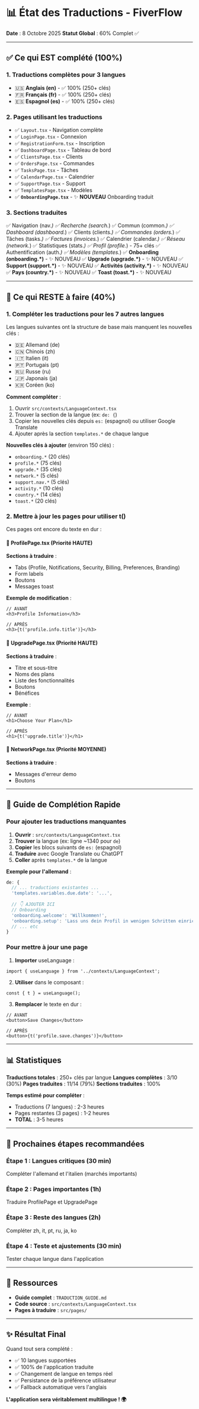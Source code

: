 # 📊 État des Traductions - FiverFlow

**Date** : 8 Octobre 2025
**Statut Global** : 60% Complet ✅

---

## ✅ Ce qui EST complété (100%)

### 1. **Traductions complètes pour 3 langues**
- 🇺🇸 **Anglais (en)** - ✅ 100% (250+ clés)
- 🇫🇷 **Français (fr)** - ✅ 100% (250+ clés)
- 🇪🇸 **Espagnol (es)** - ✅ 100% (250+ clés)

### 2. **Pages utilisant les traductions**
- ✅ `Layout.tsx` - Navigation complète
- ✅ `LoginPage.tsx` - Connexion
- ✅ `RegistrationForm.tsx` - Inscription
- ✅ `DashboardPage.tsx` - Tableau de bord
- ✅ `ClientsPage.tsx` - Clients
- ✅ `OrdersPage.tsx` - Commandes
- ✅ `TasksPage.tsx` - Tâches
- ✅ `CalendarPage.tsx` - Calendrier
- ✅ `SupportPage.tsx` - Support
- ✅ `TemplatesPage.tsx` - Modèles
- ✅ **`OnboardingPage.tsx`** - ✨ **NOUVEAU** Onboarding traduit

### 3. **Sections traduites**
✅ Navigation (nav.*)
✅ Recherche (search.*)
✅ Commun (common.*)
✅ Dashboard (dashboard.*)
✅ Clients (clients.*)
✅ Commandes (orders.*)
✅ Tâches (tasks.*)
✅ Factures (invoices.*)
✅ Calendrier (calendar.*)
✅ Réseau (network.*)
✅ Statistiques (stats.*)
✅ Profil (profile.*) - 75+ clés
✅ Authentification (auth.*)
✅ Modèles (templates.*)
✅ **Onboarding (onboarding.*)** - ✨ NOUVEAU
✅ **Upgrade (upgrade.*)** - ✨ NOUVEAU
✅ **Support (support.*)** - ✨ NOUVEAU
✅ **Activités (activity.*)** - ✨ NOUVEAU
✅ **Pays (country.*)** - ✨ NOUVEAU
✅ **Toast (toast.*)** - ✨ NOUVEAU

---

## 🚧 Ce qui RESTE à faire (40%)

### 1. **Compléter les traductions pour les 7 autres langues**

Les langues suivantes ont la structure de base mais manquent les nouvelles clés :
- 🇩🇪 Allemand (de)
- 🇨🇳 Chinois (zh)
- 🇮🇹 Italien (it)
- 🇵🇹 Portugais (pt)
- 🇷🇺 Russe (ru)
- 🇯🇵 Japonais (ja)
- 🇰🇷 Coréen (ko)

**Comment compléter** :
1. Ouvrir `src/contexts/LanguageContext.tsx`
2. Trouver la section de la langue (ex: `de: {`)
3. Copier les nouvelles clés depuis `es:` (espagnol) ou utiliser Google Translate
4. Ajouter après la section `templates.*` de chaque langue

**Nouvelles clés à ajouter** (environ 150 clés) :
- `onboarding.*` (20 clés)
- `profile.*` (75 clés)
- `upgrade.*` (35 clés)
- `network.*` (5 clés)
- `support.nav.*` (5 clés)
- `activity.*` (10 clés)
- `country.*` (14 clés)
- `toast.*` (20 clés)

### 2. **Mettre à jour les pages pour utiliser t()**

Ces pages ont encore du texte en dur :

#### 📄 **ProfilePage.tsx** (Priorité HAUTE)
**Sections à traduire** :
- Tabs (Profile, Notifications, Security, Billing, Preferences, Branding)
- Form labels
- Boutons
- Messages toast

**Exemple de modification** :
```tsx
// AVANT
<h3>Profile Information</h3>

// APRÈS
<h3>{t('profile.info.title')}</h3>
```

#### 📄 **UpgradePage.tsx** (Priorité HAUTE)
**Sections à traduire** :
- Titre et sous-titre
- Noms des plans
- Liste des fonctionnalités
- Boutons
- Bénéfices

**Exemple** :
```tsx
// AVANT
<h1>Choose Your Plan</h1>

// APRÈS
<h1>{t('upgrade.title')}</h1>
```

#### 📄 **NetworkPage.tsx** (Priorité MOYENNE)
**Sections à traduire** :
- Messages d'erreur demo
- Boutons

---

## 📝 Guide de Complétion Rapide

### Pour ajouter les traductions manquantes

1. **Ouvrir** : `src/contexts/LanguageContext.tsx`
2. **Trouver** la langue (ex: ligne ~1340 pour `de`)
3. **Copier** les blocs suivants de `es:` (espagnol)
4. **Traduire** avec Google Translate ou ChatGPT
5. **Coller** après `templates.*` de la langue

**Exemple pour l'allemand** :
```typescript
de: {
  // ... traductions existantes ...
  'templates.variables.due.date': '...',
  
  // 👇 AJOUTER ICI
  // Onboarding
  'onboarding.welcome': 'Willkommen!',
  'onboarding.setup': 'Lass uns dein Profil in wenigen Schritten einrichten',
  // ... etc
}
```

### Pour mettre à jour une page

1. **Importer** useLanguage :
```tsx
import { useLanguage } from '../contexts/LanguageContext';
```

2. **Utiliser** dans le composant :
```tsx
const { t } = useLanguage();
```

3. **Remplacer** le texte en dur :
```tsx
// AVANT
<button>Save Changes</button>

// APRÈS
<button>{t('profile.save.changes')}</button>
```

---

## 📊 Statistiques

**Traductions totales** : 250+ clés par langue
**Langues complètes** : 3/10 (30%)
**Pages traduites** : 11/14 (79%)
**Sections traduites** : 100%

**Temps estimé pour compléter** :
- Traductions (7 langues) : 2-3 heures
- Pages restantes (3 pages) : 1-2 heures
- **TOTAL** : 3-5 heures

---

## 🎯 Prochaines étapes recommandées

### Étape 1 : Langues critiques (30 min)
Compléter l'allemand et l'italien (marchés importants)

### Étape 2 : Pages importantes (1h)
Traduire ProfilePage et UpgradePage

### Étape 3 : Reste des langues (2h)
Compléter zh, it, pt, ru, ja, ko

### Étape 4 : Teste et ajustements (30 min)
Tester chaque langue dans l'application

---

## 🔗 Ressources

- **Guide complet** : `TRADUCTION_GUIDE.md`
- **Code source** : `src/contexts/LanguageContext.tsx`
- **Pages à traduire** : `src/pages/`

---

## ✨ Résultat Final

Quand tout sera complété :
- ✅ 10 langues supportées
- ✅ 100% de l'application traduite
- ✅ Changement de langue en temps réel
- ✅ Persistance de la préférence utilisateur
- ✅ Fallback automatique vers l'anglais

**L'application sera véritablement multilingue ! 🌍**

